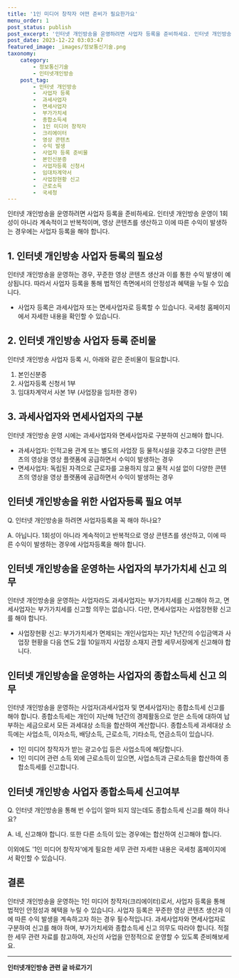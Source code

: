 ```yaml
---
title: '1인 미디어 창작자 어떤 준비가 필요한가요'
menu_order: 1
post_status: publish
post_excerpt: '인터넷 개인방송을 운영하려면 사업자 등록을 준비하세요. 인터넷 개인방송 운영이 1회성이 아니라 계속적이고 반복적이며, 영상 콘텐츠를 생산하고 이에 따른 수익이 발생하는 경우에는 사업자 등록을 해야 합니다.'
post_date: 2023-12-22 03:03:47
featured_image: _images/정보통신기술.png
taxonomy:
    category:
        - 정보통신기술
        - 인터넷개인방송
    post_tag:
        - 인터넷 개인방송
        -  사업자 등록
        -  과세사업자
        -  면세사업자
        -  부가가치세
        -  종합소득세
        -  1인 미디어 창작자
        -  크리에이터
        -  영상 콘텐츠
        -  수익 발생
        -  사업자 등록 준비물
        -  본인신분증
        -  사업자등록 신청서
        -  임대차계약서
        -  사업장현황 신고
        -  근로소득
        -  국세청
---
```



인터넷 개인방송을 운영하려면 사업자 등록을 준비하세요. 인터넷 개인방송 운영이 1회성이 아니라 계속적이고 반복적이며, 영상 콘텐츠를 생산하고 이에 따른 수익이 발생하는 경우에는 사업자 등록을 해야 합니다. 

## 1. 인터넷 개인방송 사업자 등록의 필요성

인터넷 개인방송을 운영하는 경우, 꾸준한 영상 콘텐츠 생산과 이를 통한 수익 발생이 예상됩니다. 따라서 사업자 등록을 통해 법적인 측면에서의 안정성과 혜택을 누릴 수 있습니다. 

- 사업자 등록은 과세사업자 또는 면세사업자로 등록할 수 있습니다. 국세청 홈페이지에서 자세한 내용을 확인할 수 있습니다.

## 2. 인터넷 개인방송 사업자 등록 준비물

인터넷 개인방송 사업자 등록 시, 아래와 같은 준비물이 필요합니다.

1) 본인신분증
2) 사업자등록 신청서 1부
3) 임대차계약서 사본 1부 (사업장을 임차한 경우)

## 3. 과세사업자와 면세사업자의 구분

인터넷 개인방송 운영 시에는 과세사업자와 면세사업자로 구분하여 신고해야 합니다.

- 과세사업자: 인적고용 관계 또는 별도의 사업장 등 물적시설을 갖추고 다양한 콘텐츠의 영상을 영상 플랫폼에 공급하면서 수익이 발생하는 경우
- 면세사업자: 독립된 자격으로 근로자를 고용하지 않고 물적 시설 없이 다양한 콘텐츠의 영상을 영상 플랫폼에 공급하면서 수익이 발생하는 경우

## 인터넷 개인방송을 위한 사업자등록 필요 여부

Q. 인터넷 개인방송을 하려면 사업자등록을 꼭 해야 하나요?

A. 아닙니다. 1회성이 아니라 계속적이고 반복적으로 영상 콘텐츠를 생산하고, 이에 따른 수익이 발생하는 경우에 사업자등록을 해야 합니다.

## 인터넷 개인방송을 운영하는 사업자의 부가가치세 신고 의무

인터넷 개인방송을 운영하는 사업자라도 과세사업자는 부가가치세를 신고해야 하고, 면세사업자는 부가가치세를 신고할 의무는 없습니다. 다만, 면세사업자는 사업장현황 신고를 해야 합니다.

- 사업장현황 신고: 부가가치세가 면제되는 개인사업자는 지난 1년간의 수입금액과 사업장 현황을 다음 연도 2월 10일까지 사업장 소재지 관할 세무서장에게 신고해야 합니다.

## 인터넷 개인방송을 운영하는 사업자의 종합소득세 신고 의무

인터넷 개인방송을 운영하는 사업자(과세사업자 및 면세사업자)는 종합소득세 신고를 해야 합니다. 종합소득세는 개인이 지난해 1년간의 경제활동으로 얻은 소득에 대하여 납부하는 세금으로서 모든 과세대상 소득을 합산하여 계산합니다. 종합소득세 과세대상 소득에는 사업소득, 이자소득, 배당소득, 근로소득, 기타소득, 연금소득이 있습니다.

- 1인 미디어 창작자가 받는 광고수입 등은 사업소득에 해당합니다.
- 1인 미디어 관련 소득 외에 근로소득이 있으면, 사업소득과 근로소득을 합산하여 종합소득세를 신고합니다.

## 인터넷 개인방송 사업자 종합소득세 신고여부

Q. 인터넷 개인방송을 통해 번 수입이 얼마 되지 않는데도 종합소득세 신고를 해야 하나요?

A. 네, 신고해야 합니다. 또한 다른 소득이 있는 경우에는 합산하여 신고해야 합니다.

이외에도 '1인 미디어 창작자'에게 필요한 세무 관련 자세한 내용은 국세청 홈페이지에서 확인할 수 있습니다.

## 결론

인터넷 개인방송을 운영하는 1인 미디어 창작자(크리에이터)로서, 사업자 등록을 통해 법적인 안정성과 혜택을 누릴 수 있습니다. 사업자 등록은 꾸준한 영상 콘텐츠 생산과 이에 따른 수익 발생을 계속하고자 하는 경우 필수적입니다. 과세사업자와 면세사업자로 구분하여 신고를 해야 하며, 부가가치세와 종합소득세 신고 의무도 따라야 합니다. 적절한 세무 관련 자료를 참고하여, 자신의 사업을 안정적으로 운영할 수 있도록 준비해보세요.
<!-- wp:separator -->
<hr class="wp-block-separator has-alpha-channel-opacity"/>
<!-- /wp:separator -->

<!-- wp:group {"backgroundColor":"base","layout":{"type":"constrained"}} -->
<div class="wp-block-group has-base-background-color has-background"><!-- wp:paragraph {"align":"center","fontSize":"medium"} -->
<p class="has-text-align-center has-large-font-size"><strong>인터넷개인방송 관련 글 바로가기</strong></p>
<!-- /wp:paragraph -->


<!-- wp:latest-posts
{"categories":[{"id":35028,"count":19,"description":"","link":"https://uknowlaw.com/category/%ec%9d%b8%ed%84%b0%eb%84%b7%ea%b0%9c%ec%9d%b8%eb%b0%a9%ec%86%a1/","name":"인터넷개인방송","slug":"인터넷개인방송","taxonomy":"category","parent":0,"meta":[],"_links":{"self":[{"href":"https://uknowlaw.com/wp-json/wp/v2/categories/35028"}],"collection":[{"href":"https://uknowlaw.com/wp-json/wp/v2/categories"}],"about":[{"href":"https://uknowlaw.com/wp-json/wp/v2/taxonomies/category"}],"wp:post_type":[{"href":"https://uknowlaw.com/wp-json/wp/v2/posts?categories=35028"}],"curies":[{"name":"wp","href":"https://api.w.org/{rel}","templated":true}]}}],"postsToShow":100,"excerptLength":28,"postLayout":"grid","columns":2,"featuredImageAlign":"left","featuredImageSizeSlug":"large","fontSize":"small"} /--></div>
<!-- /wp:group -->